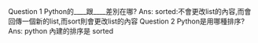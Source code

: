 Question 1 Python的____跟____差別在哪?
Ans: sorted:不會更改list的內容,而會回傳一個新的list,而sort則會更改list的內容
Question 2 Python是用哪種排序?
Ans: python 內建的排序是 sorted